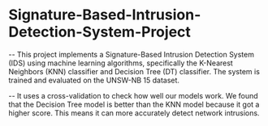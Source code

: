 # Signature-Based-Intrusion-Detection-System-Project
-- This project implements a Signature-Based Intrusion Detection System (IDS) using machine learning algorithms, specifically the K-Nearest Neighbors (KNN) classifier and Decision Tree (DT) classifier. The system is trained and evaluated on the UNSW-NB 15 dataset.

-- It uses a cross-validation to check how well our models work. We found that the Decision Tree model is better than the KNN model because it got a higher score. This means it can more accurately detect network intrusions.










